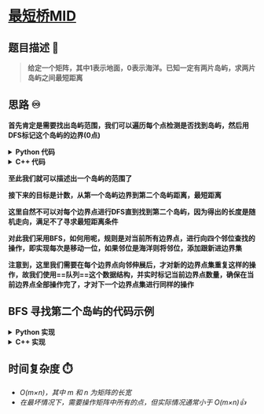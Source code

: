 # [最短桥MID](https://leetcode.cn/problems/shortest-bridge)

## 题目描述 🚀
> **给定一个矩阵，其中1表示地面，0表示海洋。已知一定有两片岛屿，求两片岛屿之间最短距离**

## 思路 ♾️
**首先肯定是需要找出岛屿范围，我们可以遍历每个点检测是否找到岛屿，然后用DFS标记这个岛屿的边界(0点)**


<details>
  <summary><strong>Python 代码</strong></summary>

```python
class Solution(object):
    def shortestBridge(self, grid):

        rows = len(grid)
        cols = len(grid[0])
        queue = deque()
        direction = [(-1,0), (1,0), (0,1), (0,-1)]

        def dfs(row, col):

            # 边界检查
            if row < 0 or row >= rows or col < 0 or col >= cols:
                return

            # 如果不是陆地，且遇到海洋时加入队列，直接返回
            if grid[row][col] != 1:
                if grid[row][col] == 0:
                    queue.append((row, col))
                return

            grid[row][col] = 2  # 标记已访问

            for dx, dy in direction:
            
                new_row = row + dy  # dy用在行上
                new_col = col + dx  # dx用在列上
                dfs(new_row, new_col)#递归

        # 找到第一个岛屿并进行深度优先搜索

        found = False#条件锚点

        for i in range(rows):
        
            if found:
                break

            for j in range(cols):
                if grid[i][j] == 1:#已找到第一个岛屿
                    dfs(i, j)
                    found = True#更新锚点
                    break
```

</details>

<details>
  <summary><strong>C++ 代码</strong></summary>

```c++
#include <vector>
#include <queue>
using namespace std;

class Solution {
public:
    int shortestBridge(vector<vector<int>>& grid) {
        int rows = grid.size(), cols = grid[0].size();
        queue<pair<int, int>> q;
        bool found = false;
        // 使用 lambda 函数实现 DFS，标记第一个岛屿，同时将边界海洋点加入队列 📌
        auto dfs = [&](auto &self, int r, int c) -> void {
            if (r < 0 || r >= rows || c < 0 || c >= cols)
                return;
            if (grid[r][c] != 1) {
                if (grid[r][c] == 0)
                    q.push({r, c});
                return;
            }
            grid[r][c] = 2;  // 标记已访问✅
            int dr[4] = {-1, 1, 0, 0};
            int dc[4] = {0, 0, 1, -1};
            for (int i = 0; i < 4; i++) {
                self(self, r + dr[i], c + dc[i]);
            }
        };
        
        // 找到第一个岛屿进行 DFS 标记
        for (int i = 0; i < rows && !found; i++) {
            for (int j = 0; j < cols; j++) {
                if (grid[i][j] == 1) {
                    dfs(dfs, i, j);
                    found = true;
                    break;
                }
            }
        }
```

</details>

**至此我们就可以描述出一个岛屿的范围了**

**接下来的目标是计数，从第一个岛屿边界到第二个岛屿距离，最短距离**

**这里自然不可以对每个边界点进行DFS直到找到第二个岛屿，因为得出的长度是随机走向，满足不了寻求最短距离条件**

**对此我们采用BFS，如何用呢，规则是对当前所有边界点，进行向四个邻位查找的操作，即实现每次是移动一位，如果邻位是海洋则将邻位，添加跟新进边界集**

**注意到，这里我们需要在每个边界点向邻伸展后，才对新的边界点集重复这样的操作，故我们使用==队列==这个数据结构，并实时标记当前边界点数量，确保在当前边界点全部操作完了，才对下一个边界点集进行同样的操作**

## BFS 寻找第二个岛屿的代码示例


<details>
  <summary><strong>Python 实现</strong></summary>

```python
level = 0#桥长度，也可以说是BFS深度
        # 使用BFS逐层扩展寻找第二个岛
        while queue:

            length = len(queue)#计数当前边界点数量
            level += 1

            for _ in range(length):

                row, col = queue.popleft()
                for dx, dy in direction:

                    new_row = row + dy
                    new_col = col + dx
                    # 检查边界
                    if new_row < 0 or new_row >= rows or new_col < 0 or new_col >= cols:

                        continue

                    if grid[new_row][new_col] == 1:#找到第二个岛屿
                        return level

                    elif grid[new_row][new_col] == 0:#如果是海洋 
                        grid[new_row][new_col] = 2   #标记已访问
                        queue.append((new_row, new_col))#添加，更新入新的边界集

        return level
```

</details>

<details>
  <summary><strong>C++ 实现</strong></summary>

```c++
// 使用 BFS 从边界海洋点逐层扩展，寻找第二个岛屿
int level = 0;
int dr[4] = {-1, 1, 0, 0};
int dc[4] = {0, 0, 1, -1};
while (!q.empty()) {
    int len = q.size();
    level++;
    for (int i = 0; i < len; i++) {
        auto cur = q.front();
        q.pop();
        int r = cur.first, c = cur.second;
        for (int d = 0; d < 4; d++) {
            int new_r = r + dr[d];
            int new_c = c + dc[d];
            if (new_r < 0 || new_r >= rows || new_c < 0 || new_c >= cols)
                continue;
            if (grid[new_r][new_c] == 1)
                return level;
            if (grid[new_r][new_c] == 0) {
                grid[new_r][new_c] = 2;
                q.push({new_r, new_c});
            }
        }
    }
}
        
return level;
```

</details>

## 时间复杂度 ⏱️
- *O(m×n)，其中 m 和 n 为矩阵的长宽* 
- *在最坏情况下，需要操作矩阵中所有的点，但实际情况通常小于 O(m×n)👍*

